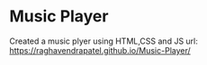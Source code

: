 # Music Player
 Created a music plyer using HTML,CSS and JS
url: https://raghavendrapatel.github.io/Music-Player/
